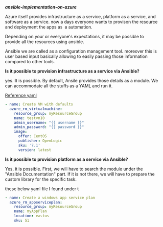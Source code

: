 **_ansible-implementation-on-azure_**

Azure itself provides infrastructure as a service, platform as a service, and software as a service. now a days everyone wants to provison the resource and deployment the apps as  a automation.

Depending on your or everyone's expectations, it may be possible to provide all the resources using ansible.

Ansible we are called as a configuration management tool. moreover this is user based input basically allowing to easily passing those information compared to other tools.

**Is it possible to provision infrastructure as a service via Ansible?**

yes. It is possible. By default, Ansile provides those details as a module. We can accommodate all the stuffs as a YAML and run it.

[Reference yaml](https://docs.ansible.com/ansible/latest/collections/azure/azcollection/azure_rm_virtualmachine_module.html)

```yml
- name: Create VM with defaults
  azure_rm_virtualmachine:
    resource_group: myResourceGroup
    name: testvm10
    admin_username: "{{ username }}"
    admin_password: "{{ password }}"
    image:
      offer: CentOS
      publisher: OpenLogic
      sku: '7.1'
      version: latest
```

**Is it possible to provision platform as a service via Ansible?**

Yes, it is possible. First, we will have to search the module under the "Ansible Documentation" part. If it is not there, we will have to prepare the custom library for the specific task.

these below yaml file I found under t
```yaml
- name: Create a windows app service plan
  azure_rm_appserviceplan:
    resource_group: myResourceGroup
    name: myAppPlan
    location: eastus
    sku: S1
```
